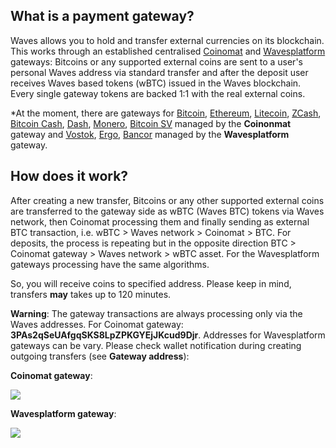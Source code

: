 ## What is a payment gateway?

Waves allows you to hold and transfer external currencies on its blockchain. This works through an established centralised [Coinomat](https://coinomat.com/) and [Wavesplatform](https://wavesplatform.com) gateways: Bitcoins or any supported external coins are sent to a user's personal Waves address via standard transfer and after the deposit user receives Waves based tokens \(wBTC\) issued in the Waves blockchain. Every single gateway tokens are backed 1:1 with the real external coins.

\*At the moment, there are gateways for [Bitcoin](/waves-client/transfers-and-gateways/bitcoin-transfers.md), [Ethereum](/waves-client/transfers-and-gateways/ethereum-transfers.md), [Litecoin](/waves-client/transfers-and-gateways/litecoin-transfers.md), [ZCash](/waves-client/transfers-and-gateways/zcash-transfers.md), [Bitcoin Cash](/waves-client/transfers-and-gateways/bitcoin-cash-transfers.md), [Dash](/waves-client/transfers-and-gateways/dash-transfers.md), [Monero](/waves-client/transfers-and-gateways/monero-transfers.md), [Bitcoin SV](/waves-client/transfers-and-gateways/bitcoin-sv-transfers.md) managed by the **Coinonmat** gateway and [Vostok](/waves-client/transfers-and-gateways/vostok-transfers.md), [Ergo](), [Bancor](/waves-client/transfers-and-gateways/bancor-transfers.md) managed by the **Wavesplatform** gateway.

## How does it work?

After creating a new transfer, Bitcoins or any other supported external coins are transferred to the gateway side as wBTC (Waves BTC) tokens via Waves network, then Coinomat processing them and finally sending as external BTC transaction, i.e. wBTC &gt; Waves network &gt; Coinomat &gt; BTC. For deposits, the process is repeating but in the opposite direction BTC &gt; Coinomat gateway &gt; Waves network &gt; wBTC asset. For the Wavesplatform gateways processing have the same algorithms.

So, you will receive coins to specified address. Please keep in mind, transfers **may** takes up to 120 minutes.

**Warning**: The gateway transactions are always processing only via the Waves addresses. For Coinomat gateway: **3PAs2qSeUAfgqSKS8LpZPKGYEjJKcud9Djr**. Addresses for Wavesplatform gateways can be vary. Please check wallet notification during creating outgoing transfers (see **Gateway address**):

**Coinomat gateway**:

![](/_assets/payment_gateway_01.png)

**Wavesplatform gateway**:

![](/_assets/payment_gateway_02.png)
